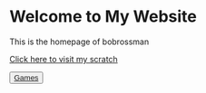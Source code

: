<html>
  <head>
    <title>Mitchell's Official Site</title>
  </head>
  <body>
    <h1>Welcome to My Website</h1>
    <p>This is the homepage of bobrossman</p>
  </body>
</html>

<a href="https://scratch.mit.edu/users/Davies545/">Click here to visit my scratch</a>

<button><a href="games.html">Games</a></button>


